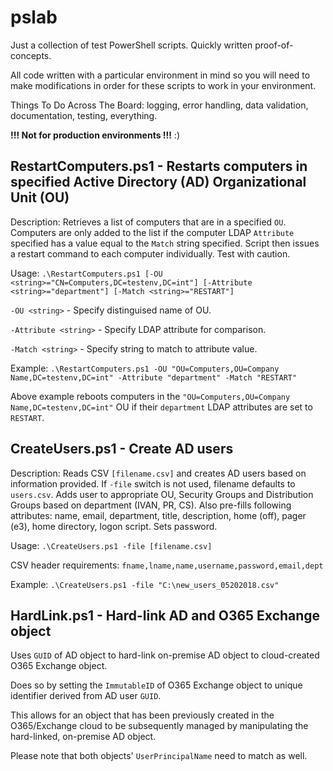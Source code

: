 # pslab

Just a collection of test PowerShell scripts. Quickly written proof-of-concepts.

All code written with a particular environment in mind so you will need to make modifications in order for these scripts to work in your environment.

Things To Do Across The Board: logging, error handling, data validation, documentation, testing, everything.

**!!! Not for production environments !!!** :)

## RestartComputers.ps1 - Restarts computers in specified Active Directory (AD) Organizational Unit (OU)
Description: Retrieves a list of computers that are in a specified `OU`. Computers are only added to the list if the computer LDAP `Attribute` specified has a value equal to the `Match` string specified. Script then issues a restart command to each computer individually. Test with caution.

Usage: `.\RestartComputers.ps1 [-OU <string>="CN=Computers,DC=testenv,DC=int"] [-Attribute <string>="department"] [-Match <string>="RESTART"]`

`-OU <string>`  - Specify distinguised name of OU.

`-Attribute <string>` - Specify LDAP attribute for comparison.

`-Match <string>` - Specify string to match to attribute value.

Example: `.\RestartComputers.ps1 -OU "OU=Computers,OU=Company Name,DC=testenv,DC=int" -Attribute "department" -Match "RESTART"`

Above example reboots computers in the `"OU=Computers,OU=Company Name,DC=testenv,DC=int"` OU if their `department` LDAP attributes are set to `RESTART`.

## CreateUsers.ps1 - Create AD users
Description: Reads CSV `[filename.csv]` and creates AD users based on information provided. If `-file` switch is not used, filename defaults to `users.csv`. Adds user to appropriate OU, Security Groups and Distribution Groups based on department (IVAN, PR, CS). Also pre-fills following attributes: name, email, department, title, description, home (off), pager (e3), home directory, logon script. Sets password.

Usage: `.\CreateUsers.ps1 -file [filename.csv]`

CSV header requirements: `fname,lname,name,username,password,email,dept`

Example: `.\CreateUsers.ps1 -file "C:\new_users_05202018.csv"`

## HardLink.ps1 - Hard-link AD and O365 Exchange object
Uses `GUID` of AD object to hard-link on-premise AD object to cloud-created O365 Exchange object.

Does so by setting the `ImmutableID` of O365 Exchange object to unique identifier derived from AD user `GUID`.

This allows for an object that has been previously created in the O365/Exchange cloud to be subsequently managed by manipulating the hard-linked, on-premise AD object.

Please note that both objects' `UserPrincipalName` need to match as well.
